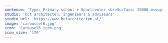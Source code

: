 ```yaml
---
sentence: 'Type: Primary school + Sportcenter <br>Surface: 29000 m<sup>2</sup> <br>Software: Revit, Adobe Suite'
studio: 'bct architecten, ingenieurs & adviseurs'
studio_url: 'https://www.bctarchitecten.nl/'
image: 'caroussel6.jpg'
icon: 'Carousel6_icon.png'
icon_size: '170'
---
```


